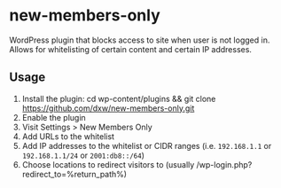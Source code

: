 # new-members-only

WordPress plugin that blocks access to site when user is not logged in. Allows for whitelisting of certain content and certain IP addresses.

## Usage

1. Install the plugin: cd wp-content/plugins && git clone https://github.com/dxw/new-members-only.git
2. Enable the plugin
3. Visit Settings > New Members Only
4. Add URLs to the whitelist
5. Add IP addresses to the whitelist or CIDR ranges (i.e. `192.168.1.1` or `192.168.1.1/24` or `2001:db8::/64`)
6. Choose locations to redirect visitors to (usually /wp-login.php?redirect\_to=%return\_path%)
